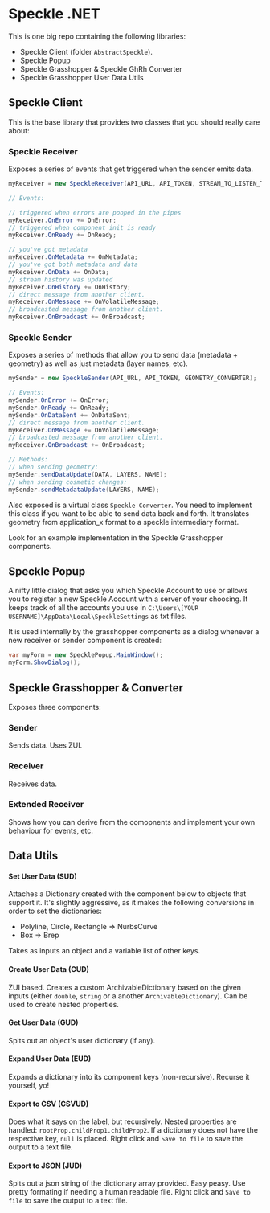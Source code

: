 # Speckle .NET

This is one big repo containing the following libraries:
- Speckle Client (folder `AbstractSpeckle`).
- Speckle Popup
- Speckle Grasshopper & Speckle GhRh Converter
- Speckle Grasshopper User Data Utils 

## Speckle Client
This is the base library that provides two classes that you should really care about: 

### Speckle Receiver
Exposes a series of events that get triggered when the sender emits data. 
```csharp
myReceiver = new SpeckleReceiver(API_URL, API_TOKEN, STREAM_TO_LISTEN_TO, GEOMETRY_CONVERTER);

// Events:

// triggered when errors are pooped in the pipes
myReceiver.OnError += OnError;
// triggered when component init is ready
myReceiver.OnReady += OnReady;

// you've got metadata
myReceiver.OnMetadata += OnMetadata;
// you've got both metadata and data
myReceiver.OnData += OnData;
// stream history was updated
myReceiver.OnHistory += OnHistory;
// direct message from another client.
myReceiver.OnMessage += OnVolatileMessage;
// broadcasted message from another client.
myReceiver.OnBroadcast += OnBroadcast;
```

### Speckle Sender
Exposes a series of methods that allow you to send data (metadata + geometry) as well as just metadata (layer names, etc). 

```csharp
mySender = new SpeckleSender(API_URL, API_TOKEN, GEOMETRY_CONVERTER);

// Events: 
mySender.OnError += OnError;
mySender.OnReady += OnReady;
mySender.OnDataSent += OnDataSent;
// direct message from another client.
myReceiver.OnMessage += OnVolatileMessage;
// broadcasted message from another client.
myReceiver.OnBroadcast += OnBroadcast;

// Methods:
// when sending geometry:
mySender.sendDataUpdate(DATA, LAYERS, NAME);
// when sending cosmetic changes:
mySender.sendMetadataUpdate(LAYERS, NAME);
```

Also exposed is a virtual class `Speckle Converter`. You need to implement this class if you want to be able to send data back and forth. It translates geometry from application_x format to a speckle intermediary format.  

Look for an example implementation in the Speckle Grasshopper components. 

## Speckle Popup
A nifty little dialog that asks you which Speckle Account to use or allows you to register a new Speckle Account with a server of your choosing. It keeps track of all the accounts you use in `C:\Users\[YOUR USERNAME]\AppData\Local\SpeckleSettings` as txt files. 

It is used internally by the grasshopper components as a dialog whenever a new receiver or sender component is created: 

```csharp
var myForm = new SpecklePopup.MainWindow();
myForm.ShowDialog();
```

## Speckle Grasshopper & Converter
Exposes three components: 

### Sender

Sends data. Uses ZUI. 

### Receiver

Receives data. 

### Extended Receiver
Shows how you can derive from the comopnents and implement your own behaviour for events, etc. 

## Data Utils

#### Set User Data (SUD)
Attaches a Dictionary created with the component below to objects that support it. It's slightly aggressive, as it makes the following conversions in order to set the dictionaries: 
- Polyline, Circle, Rectangle => NurbsCurve
- Box => Brep

Takes as inputs an object and a variable list of other keys. 

#### Create User Data (CUD)
ZUI based. Creates a custom ArchivableDictionary based on the given inputs (either `double`, `string` or a another `ArchivableDictionary`). Can be used to create nested properties.

#### Get User Data (GUD)
Spits out an object's user dictionary (if any).

#### Expand User Data (EUD)
Expands a dictionary into its component keys (non-recursive). Recurse it yourself, yo!

#### Export to CSV (CSVUD)
Does what it says on the label, but recursively. Nested properties are handled: `rootProp.childProp1.childProp2`. If a dictionary does not have the respective key, `null` is placed.
Right click and `Save to file` to save the output to a text file.

#### Export to JSON (JUD)
Spits out a json string of the dictionary array provided. Easy peasy. Use pretty formating if needing a human readable file. 
Right click and `Save to file` to save the output to a text file.
